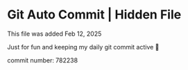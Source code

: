 # Git Auto Commit | Hidden File

This file was added Feb 12, 2025

Just for fun and keeping my daily git commit active 🤪

commit number: 782238
